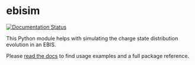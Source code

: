 # ebisim

[![Documentation Status](https://readthedocs.org/projects/ebisim/badge/?version=latest)](https://ebisim.readthedocs.io/en/latest/?badge=latest)


This Python module helps with simulating the charge state distribution evolution in an EBIS.

Please [read the docs](https://ebisim.readthedocs.io) to find usage examples and a full package
reference.

